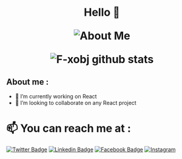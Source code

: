 <h1 align="center"> Hello  👋  

![About Me](https://media.giphy.com/media/l0HlHFRbmaZtBRhXG/giphy.gif)

![F-xobj github stats](https://github-readme-stats.vercel.app/api?username=F-xobj&theme=tokyonight&show_icons=true)

## About me  : 
- 🔭 I’m currently working on React
- 👯 I’m looking to collaborate on any React project 



# 📫 You can reach me at  :
  [![Twitter Badge](https://img.shields.io/badge/-FXOBJ-1ca0f1?style=flat-square&labelColor=1ca0f1&logo=twitter&logoColor=white&link=https://twitter.com/F_XOBJ)](https://twitter.com/F_XOBJ)
  [![Linkedin Badge](https://img.shields.io/badge/-FXOBJ-blue?style=flat-square&logo=Linkedin&logoColor=white&link=https://www.linkedin.com/in/f-xobjv/)](https://www.linkedin.com/in/f-xobj)
  [![Facebook  Badge](https://img.shields.io/badge/FXOBJ-%231877F2.svg?&style=flat-square&logo=facebook&logoColor=white)](https://facebook.com/Fxobj)
  <a href="https://www.instagram.com/fxobj" target="_blank"><img src="https://img.shields.io/badge/Instagram-%23E4405F.svg?&style=flat-square&logo=instagram&logoColor=white" alt="Instagram"></a>
